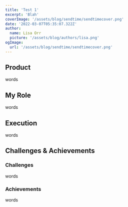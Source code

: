```yaml
---
title: 'Test 1'
excerpt: 'Blah'
coverImage: '/assets/blog/sendtime/sendtimecover.png'
date: '2022-03-07T05:35:07.322Z'
author:
  name: Lisa Orr
  picture: '/assets/blog/authors/lisa.png'
ogImage:
  url: '/assets/blog/sendtime/sendtimecover.png'
---
```


## Product

words
 
## My Role
words

## Execution
words

## Challenges & Achievements

### Challenges
words

### Achievements
words